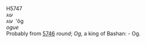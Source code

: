 <body>
  <p>H5747<br>  עוג  <br> עוֹג  ‎  ‛ôg  <br><i>ogue </i><br>Probably from <a href="h5746.htm">5746</a>  <i>round</i>; <i>Og</i>, a king of Bashan: - Og.<br></p>
 </body>